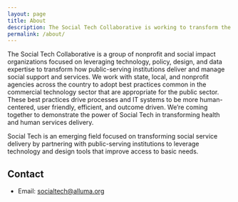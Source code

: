 ```yaml
---
layout: page
title: About
description: The Social Tech Collaborative is working to transform the way technology powers social services.
permalink: /about/
---
```


The Social Tech Collaborative is a group of nonprofit and social impact organizations focused on leveraging technology, policy, design, and data expertise to transform how public-serving institutions deliver and manage social support and services. We work with state, local, and nonprofit agencies across the country to adopt best practices common in the commercial technology sector that are appropriate for the public sector. These best practices drive processes and IT systems to be more human-centered, user friendly, efficient, and outcome driven. We’re coming together to demonstrate the power of Social Tech in transforming health and human services delivery.

Social Tech is an emerging field focused on transforming social service delivery by partnering with public-serving institutions to leverage technology and design tools that improve access to basic needs.

## Contact
* Email: [socialtech@alluma.org](mailto:socialtech@alluma.org)